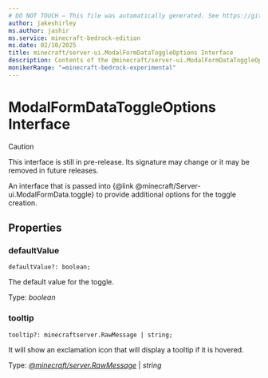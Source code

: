 ```yaml
---
# DO NOT TOUCH — This file was automatically generated. See https://github.com/mojang/minecraftapidocsgenerator to modify descriptions, examples, etc.
author: jakeshirley
ms.author: jashir
ms.service: minecraft-bedrock-edition
ms.date: 02/10/2025
title: minecraft/server-ui.ModalFormDataToggleOptions Interface
description: Contents of the @minecraft/server-ui.ModalFormDataToggleOptions class.
monikerRange: "=minecraft-bedrock-experimental"
---
```

# ModalFormDataToggleOptions Interface

> [!CAUTION]
> This interface is still in pre-release.  Its signature may change or it may be removed in future releases.

An interface that is passed into {@link @minecraft/Server-ui.ModalFormData.toggle} to provide additional options for the toggle creation.

## Properties

### **defaultValue**
`defaultValue?: boolean;`

The default value for the toggle.

Type: *boolean*

### **tooltip**
`tooltip?: minecraftserver.RawMessage | string;`

It will show an exclamation icon that will display a tooltip if it is hovered.

Type: [*@minecraft/server.RawMessage*](../../../scriptapi/minecraft/server/RawMessage.md) | *string*
